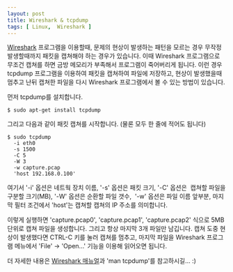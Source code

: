 ```yaml
---
layout: post
title: Wireshark & tcpdump
tags: [ Linux,  Wireshark ]
---
```


[Wireshark](http://www.wireshark.org/) 프로그램을 이용할때, 문제의 현상이 발생하는 패턴을 모르는 경우 무작정 발생할때까지 패킷을 캡쳐해야 하는 경우가 있습니다. 이때 Wireshark 프로그램으로 무조건 캡쳐를 하면 금방 메모리가 부족해서 프로그램이 죽어버리게 됩니다. 이런 경우 tcpdump 프로그램을 이용하여 패킷을 캡쳐하여 파일에 저장하고, 현상이 발생했을때 멈추고 난뒤 캡쳐한 파일을 다시 Wireshark 프로그램에서 볼 수 있는 방법이 있습니다.

먼저 tcpdump를 설치합니다.

    $ sudo apt-get install tcpdump

그리고 다음과 같이 패킷 캡쳐를 시작합니다. (물론 모두 한 줄에 적어도 됩니다)

    $ sudo tcpdump 
      -i eth0 
      -s 1500 
      -C 5 
      -W 3 
      -w capture.pcap 
      'host 192.168.0.100'

여기서 '-i' 옵션은 네트웍 장치 이름, '-s' 옵션은 패킷 크기, '-C' 옵션은  캡쳐할 파일을 구분할 크기(MB), '-W' 옵션은 순환할 파일 갯수,  '-w' 옵션은 파일 이름 앞부분, 마지막 필터 조건에서 'host'는 캡쳐할 캡쳐의 IP 주소를 의미합니다.

이렇게 실행하면 'capture.pcap0', 'capture.pcap1', 'capture.pcap2' 식으로 5MB 단위로 캡쳐 파일을 생성합니다. 그리고 항상 마지막 3개 파일만 남깁니다. 캡쳐 도중 현상이 발생했다면 CTRL-C 키를 눌러 캡쳐를 멈추고, 마지막 파일을 Wireshark 프로그램 메뉴에서 'File' -\> 'Open...' 기능을 이용해 읽어오면 됩니다.

더 자세한 내용은 [Wireshark 매뉴얼](http://www.wireshark.org/docs/wsug_html_chunked/AppToolstcpdump.html)과 'man tcpdump'를 참고하시길... :)
